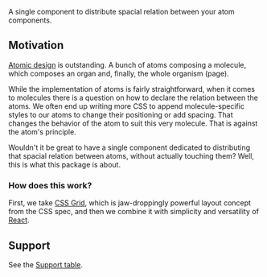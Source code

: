 A single component to distribute spacial relation between your atom components.

## Motivation

[Atomic design](http://bradfrost.com/blog/post/atomic-web-design) is outstanding. A bunch of atoms composing a molecule, which composes an organ and, finally, the whole organism (page).

While the implementation of atoms is fairly straightforward, when it comes to molecules there is a question on how to declare the relation between the atoms. We often end up writing more CSS to append molecule-specific styles to our atoms to change their positioning or add spacing. That changes the behavior of the atom to suit this very molecule. That is against the atom's principle.

Wouldn't it be great to have a single component dedicated to distributing that spacial relation between atoms, without actually touching them? Well, this is what this package is about.

### How does this work?

First, we take [CSS Grid](https://developer.mozilla.org/en-US/docs/Web/CSS/CSS_Grid_Layout), which is jaw-droppingly powerful layout concept from the CSS spec, and then we combine it with simplicity and versatility of [React](https://reactjs.org/).

## Support

See the [Support table](https://caniuse.com/#feat=css-grid).
